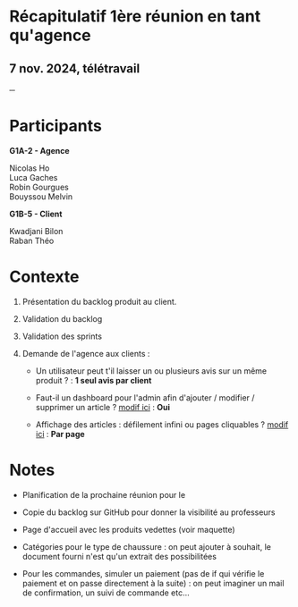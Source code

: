 # **Récapitulatif 1ère réunion en tant qu'agence**

## 7 nov. 2024, télétravail

**─**

# **Participants**

**G1A-2 \- Agence**

Nicolas Ho  
Luca Gaches  
Robin Gourgues  
Bouyssou Melvin

**G1B-5 \- Client**

Kwadjani Bilon  
Raban Théo

# **Contexte**

1. Présentation du backlog produit au client.

2. Validation du backlog

3. Validation des sprints

4. Demande de l'agence aux clients :

   * Un utilisateur peut t'il laisser un ou plusieurs avis sur un même produit ? : **1 seul avis par client**

   * Faut-il un dashboard pour l'admin afin d'ajouter / modifier / supprimer un article ? [modif ici](https://github.com/orgs/IUT-Blagnac/projects/255/views/1?pane=issue&itemId=86189902&issue=IUT-Blagnac%7Csae-3-01-devapp-G1A-2%7C16) : **Oui**  
   * Affichage des articles : défilement infini ou pages cliquables ? [modif ici](https://github.com/orgs/IUT-Blagnac/projects/255/views/1?pane=issue&itemId=86189935&issue=IUT-Blagnac%7Csae-3-01-devapp-G1A-2%7C17) : **Par page**

# **Notes**

* Planification de la prochaine réunion pour le 

* Copie du backlog sur GitHub pour donner la visibilité au professeurs

* Page d'accueil avec les produits vedettes (voir maquette)

* Catégories pour le type de chaussure : on peut ajouter à souhait, le document fourni n'est qu'un extrait des possibilitées

* Pour les commandes, simuler un paiement (pas de if qui vérifie le paiement et on passe directement à la suite) : on peut imaginer un mail de confirmation, un suivi de commande etc…

